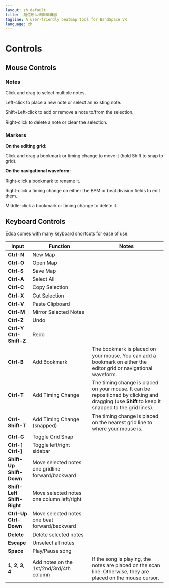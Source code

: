 ```yaml
---
layout: zh_default
title:  超弦乐队谱面编辑器
tagline: A user-friendly beatmap tool for BandSpace VR
language: zh
---
```



# Controls

## Mouse Controls

### Notes

Click and drag to select multiple notes.

Left-click to place a new note or select an existing note.

Shift+Left-click to add or remove a note to/from the selection.

Right-click to delete a note or clear the selection.

### Markers

**On the editing grid:**

Click and drag a bookmark or timing change to move it (hold Shift to snap to grid).

**On the navigational waveform:**

Right-click a bookmark to rename it.

Right-click a timing change on either the BPM or beat division fields to edit them.

Middle-click a bookmark or timing change to delete it.

## Keyboard Controls

Edda comes with many keyboard shortcuts for ease of use.

|Input | Function  | Notes
--- | --- | ---
|**Ctrl-N**      |New Map
|**Ctrl-O**      |Open Map
|**Ctrl-S**      |Save Map
|**Ctrl-A**      |Select All
|**Ctrl-C**      |Copy Selection
|**Ctrl-X**      |Cut Selection
|**Ctrl-V**      |Paste Clipboard
|**Ctrl-M**     |Mirror Selected Notes
|**Ctrl-Z**      |Undo
|**Ctrl-Y**<br/>**Ctrl-Shift-Z**    |Redo
|**Ctrl-B**      |Add Bookmark  | The bookmark is placed on your mouse. You can add a bookmark on either the editor grid or navigational waveform. 
|**Ctrl-T**      |Add Timing Change  | The timing change is placed on your mouse. It can be repositioned by clicking and dragging (use **Shift** to keep it snapped to the grid lines).
|**Ctrl-Shift-T**|Add Timing Change (snapped)  | The timing change is placed on the nearest grid line to where your mouse is. 
|**Ctrl-G**      |Toggle Grid Snap
|**Ctrl-[**<br/>**Ctrl-]**        |Toggle left/right sidebar
|**Shift-Up**<br/>**Shift-Down**  |Move selected notes one gridline forward/backward
|**Shift-Left**<br/>**Shift-Right**   |Move selected notes one column left/right
|**Ctrl-Up**<br/>**Ctrl-Down**  |Move selected notes one beat forward/backward
|**Delete**      |Delete selected notes
|**Escape**    |Unselect all notes
|**Space**    |Play/Pause song
|**1**, **2**, **3**, **4**     |Add notes on the 1st/2nd/3rd/4th column | If the song is playing, the notes are placed on the scan line. Otherwise, they are placed on the mouse cursor.
